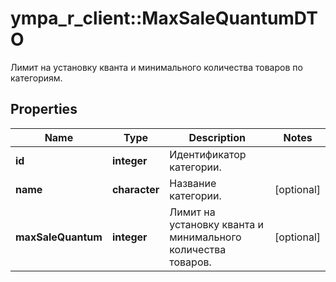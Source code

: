 # ympa_r_client::MaxSaleQuantumDTO

Лимит на установку кванта и минимального количества товаров по категориям. 

## Properties
Name | Type | Description | Notes
------------ | ------------- | ------------- | -------------
**id** | **integer** | Идентификатор категории. | 
**name** | **character** | Название категории. | [optional] 
**maxSaleQuantum** | **integer** | Лимит на установку кванта и минимального количества товаров. | [optional] 


